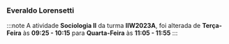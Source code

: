 ### Everaldo Lorensetti


:::note
A atividade **Sociologia II** da turma **IIW2023A**, foi alterada de **Terça-Feira** às **09:25 - 10:15** para **Quarta-Feira** às **11:05 - 11:55**
:::
        

